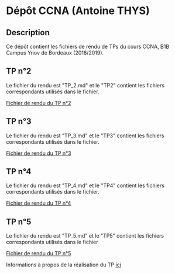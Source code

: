 # Dépôt CCNA (Antoine THYS)

## Description

Ce dépôt contient les fichiers de rendu de TPs du cours CCNA, B1B Campus Ynov de Bordeaux (2018/2019).

## TP n°2

Le fichier du rendu est "TP_2.md" et le "TP2" contient les fichiers correspondants utilisés dans le fichier.

[Fichier de rendu du TP n°2](./TP_2.md)

## TP n°3

Le fichier du rendu est "TP_3.md" et le "TP3" contient les fichiers correspondants utilisés dans le fichier.

[Fichier de rendu du TP n°3](./TP_3.md)

## TP n°4

Le fichier du rendu est "TP_4.md" et le "TP4" contient les fichiers correspondants utilisés dans le fichier.

[Fichier de rendu du TP n°4](./TP_4.md)

## TP n°5

Le fichier du rendu est "TP_5.md" et le "TP5" contient les fichiers correspondants utilisés dans le fichier

[Fichier de rendu du TP n°5](./TP_5.md)

Informations à propos de la réalisation du TP [ici](./TP_5.md#Informations)
